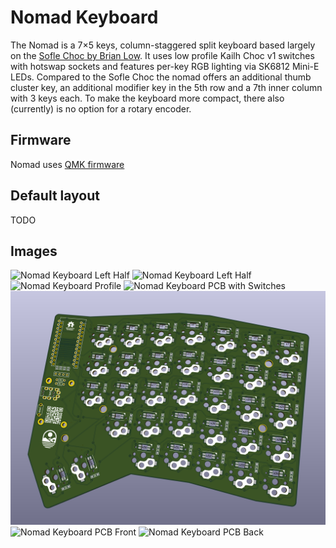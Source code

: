 # Nomad Keyboard

The Nomad is a 7×5 keys, column-staggered split keyboard based largely on the [Sofle Choc by Brian Low](https://github.com/brianlow/SofleKeyboard).
It uses low profile Kailh Choc v1 switches with hotswap sockets and features per-key RGB lighting via SK6812 Mini-E LEDs.
Compared to the Sofle Choc the nomad offers an additional thumb cluster key, an additional modifier key in the 5th row and a 7th inner column with 3 keys each.
To make the keyboard more compact, there also (currently) is no option for a rotary encoder.

## Firmware 

Nomad uses [QMK firmware](https://github.com/fiendie/qmk_firmware/tree/nomad)


## Default layout 

TODO


## Images
![Nomad Keyboard Left Half](Images/Nomad_Keyboard_Full.jpg)
![Nomad Keyboard Left Half](Images/Nomad_Keyboard_Left.jpg)
![Nomad Keyboard Profile](Images/Nomad_Keyboard_Profile.jpg)
![Nomad Keyboard PCB with Switches](Images/Nomad_Front_Left_Switches.jpg)
![Nomad Keyboard PCB 3D View](Images/Nomad_PCB_3D.png)
![Nomad Keyboard PCB Front](Images/Nomad_PCB_Front_Left.jpg)
![Nomad Keyboard PCB Back](Images/Nomad_PCB_Back_Left.jpg)

